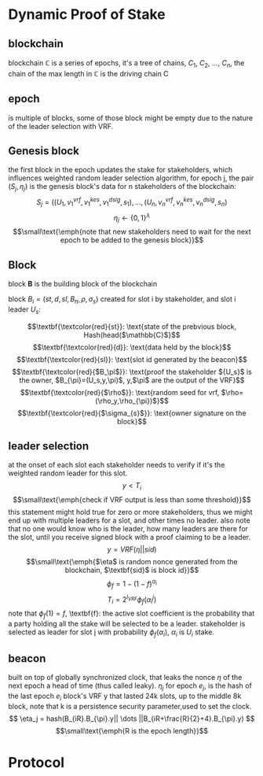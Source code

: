 # Dynamic Proof of Stake

## blockchain

blockchain $\mathbb{C}$ is a series of epochs, it's a tree of chains, $C_1$, $C_2$, $\dots$, $C_n$, the chain of the max length in $\mathbb{C}$ is the driving chain C

## epoch
is multiple of blocks, some of those block might be empty due to the nature of the leader selection with VRF.


## Genesis block
the first block in the epoch updates the stake for stakeholders, which influences weighted random leader selection algorithm, for epoch j, the pair ($S_j,\eta_j$) is the genesis block's data for n stakeholders of the blockchain:
$$S_j=((U_1,v_1^{vrf},v_1^{kes},v_1^{dsig},s_1),\dots,(U_n,v_n^{vrf},v_n^{kes},v_n^{dsig},s_n)$$
$$\eta_j \leftarrow \{0,1\}^\lambda$$
$$\small\text{\emph{note that new stakeholders need to wait for the next epoch to be added to the genesis block}}$$

## Block
block $\textbf{B}$ is the building block of the blockchain

block $B_{i}=(st,d,sl,B_{\pi},\rho, \sigma_s)$ created for slot i by stakeholder, and slot i leader $U_s$:

$$\textbf{\textcolor{red}{st}}: \text{state of the prebvious block, Hash(head($\mathbb{C}$}$$
$$\textbf{\textcolor{red}{d}}: \text{data held by the block}$$
$$\textbf{\textcolor{red}{sl}}: \text{slot id generated by the beacon}$$
$$\textbf{\textcolor{red}{$B_\pi$}}: \text{proof the stakeholder ${U_s}$ is the owner, $B_{\pi}=(U_s,y,\pi)$, y,$\pi$ are the output of the VRF}$$
$$\textbf{\textcolor{red}{$\rho$}}: \text{random seed for vrf, $\rho=(\rho_y,\rho_{\pi})$}$$
$$\textbf{\textcolor{red}{$\sigma_{s}$}}: \text{owner signature on the block}$$



## leader selection
at the onset of each slot each stakeholder needs to verify if it's the weighted random leader for this slot.
$$y < T_{i}$$
$$\small\text{\emph{check if VRF output is less than some threshold}}$$
this statement might hold true for zero or more stakeholders, thus we might end up with multiple leaders for a slot, and other times no leader.
also note that no one would know who is the leader, how many leaders are there for the slot, until you receive signed block with a proof claiming to be a leader.
$$y = VRF(\eta||sid)$$
$$\small\text{\emph{$\eta$ is random nonce generated from the blockchain, $\textbf{sid}$ is block id}}$$
$$\phi_{f} = 1 - (1-f)^{\alpha_i}$$
$$T_{i} = 2^{l_{VRF}}\phi_{f}(\alpha_i^j)$$
note that $\phi_f(1)=f$, \textbf{f}: the active slot coefficient is the probability that a party holding all the stake will be selected to be a leader.
stakeholder is selected as leader for slot j with probability $\phi_f(\alpha_i)$, $\alpha_i$ is $U_i$ stake.

## beacon
built on top of globally synchronized clock, that leaks the nonce $\eta$ of the next epoch a head of time (thus called leaky).
$\eta_j$ for epoch $e_j$, is the hash of the last epoch $e_i$ block's VRF y that lasted 24k slots, up to the middle 8k block, note that k is a persistence security parameter,used to set the clock.
$$ \eta_j = hash(B_{iR}.B_{\pi}.y|| \dots ||B_{iR+\frac{R}{2}+4}.B_{\pi}.y) $$
$$\small\text{\emph{R is the epoch length}}$$




# Protocol
